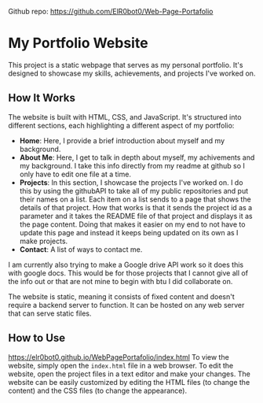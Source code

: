 Github repo: https://github.com/ElR0bot0/Web-Page-Portafolio
# My Portfolio Website
This project is a static webpage that serves as my personal portfolio. It's designed to showcase my skills, achievements, and projects I've worked on.

## How It Works

The website is built with HTML, CSS, and JavaScript. It's structured into different sections, each highlighting a different aspect of my portfolio:

- **Home**: Here, I provide a brief introduction about myself and my background.
- **About Me**: Here, I get to talk in depth about myself, my achivements and my background. I take this info directly from my readme at github so I only have to edit one file at a time.
- **Projects**: In this section, I showcase the projects I've worked on. I do this by using the githubAPI to take all of my public repositories and put their names on a list. Each item on a list sends to a page that shows the details of that project. How that works is that it sends the project id as a parameter and it takes the README file of that project and displays it as the page content. Doing that makes it easier on my end to not have to update this page and instead it keeps being updated on its own as I make projects.
- **Contact**: A list of ways to contact me.

I am currently also trying to make a Google drive API work so it does this with google docs. This would be for those projects that I cannot give all of the info out or that are not mine to begin with btu I did collaborate on.

The website is static, meaning it consists of fixed content and doesn't require a backend server to function. It can be hosted on any web server that can serve static files.

## How to Use
https://elr0bot0.github.io/WebPagePortafolio/index.html
To view the website, simply open the `index.html` file in a web browser. To edit the website, open the project files in a text editor and make your changes. The website can be easily customized by editing the HTML files (to change the content) and the CSS files (to change the appearance).